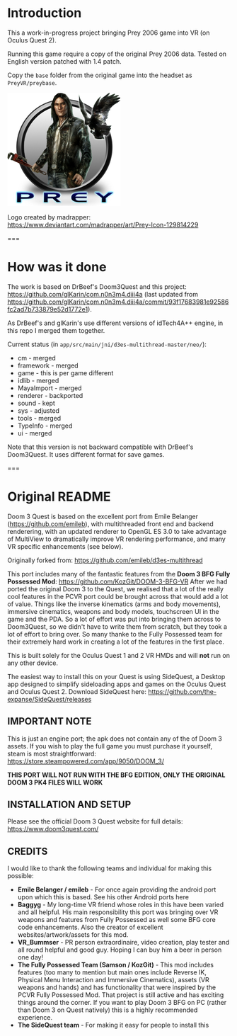 # Introduction

This a work-in-progress project bringing Prey 2006 game into VR (on Oculus Quest 2).

Running this game require a copy of the original Prey 2006 data. Tested on English version patched with 1.4 patch.

Copy the `base` folder from the original game into the headset as `PreyVR/preybase`.

![PreyVR Banner](https://github.com/lvonasek/Doom3Quest/blob/master/app/src/main/res/drawable/ic_launcher.png?raw=true)

Logo created by madrapper: https://www.deviantart.com/madrapper/art/Prey-Icon-129814229


===

# How was it done

The work is based on DrBeef's Doom3Quest and this project: https://github.com/glKarin/com.n0n3m4.diii4a
(last updated from https://github.com/glKarin/com.n0n3m4.diii4a/commit/93f17683981e92586fc2ad7b733879e52d1772e1).

As DrBeef's and glKarin's use different versions of idTech4A++ engine, in this repo I merged them together.

Current status (in `app/src/main/jni/d3es-multithread-master/neo/`):

* cm - merged
* framework - merged
* game - this is per game different
* idlib - merged
* MayaImport - merged
* renderer - backported
* sound - kept
* sys - adjusted
* tools - merged
* TypeInfo - merged
* ui - merged

Note that this version is not backward compatible with DrBeef's Doom3Quest. It uses different format for save games.

===

# Original README

Doom 3 Quest is based on the excellent port from Emile Belanger (https://github.com/emileb), with multithreaded front end and backend renderering, with an updated renderer to OpenGL ES 3.0 to take advantage of MultiView to dramatically improve VR rendering performance, and many VR specific enhancements (see below).

Originally forked from: https://github.com/emileb/d3es-multithread

This port includes many of the fantastic features from the **Doom 3 BFG Fully Possessed Mod**: https://github.com/KozGit/DOOM-3-BFG-VR
After we had ported the original Doom 3 to the Quest, we realised that a lot of the really cool features in the PCVR port could be brought across that would add a lot of value. Things like the inverse kinematics (arms and body movements), immersive cinematics, weapons and body models, touchscreen UI in the game and the PDA.  So a lot of effort was put into bringing them across to Doom3Quest, so we didn't have to write them from scratch, but they took a lot of effort to bring over. So many thanke to the Fully Possessed team for their extremely hard work in creating a lot of the features in the first place.

This is built solely for the Oculus Quest 1 and 2 VR HMDs and will **not** run on any other device.

The easiest way to install this on your Quest is using SideQuest, a Desktop app designed to simplify sideloading apps and games on the Oculus Quest and Oculus Quest 2.
Download SideQuest here:
https://github.com/the-expanse/SideQuest/releases



IMPORTANT NOTE
--------------

This is just an engine port; the apk does not contain any of the of Doom 3 assets. If you wish to play the full game you must purchase it yourself, steam is most straightforward:  https://store.steampowered.com/app/9050/DOOM_3/

**THIS PORT WILL NOT RUN WITH THE BFG EDITION, ONLY THE ORIGINAL DOOM 3 PK4 FILES WILL WORK**


INSTALLATION AND SETUP
----------------------

Please see the official Doom 3 Quest website for full details: https://www.doom3quest.com/


CREDITS
-------

I would like to thank the following teams and individual for making this possible:

* **Emile Belanger / emileb** - For once again providing the android port upon which this is based. See his other Android ports here
* **Baggyg** - My long-time VR friend whose roles in this have been varied and all helpful. His main responsibility this port was bringing over VR weapons and features from Fully Possessed as well some BFG core code enhancements. Also the creator of excellent websites/artwork/assets for this mod.
* **VR_Bummser** - PR person extraordinaire, video creation, play tester and all round helpful and good guy. Hoping I can buy him a beer in person one day!
* **The Fully Possessed Team (Samson / KozGit)** - This mod includes features (too many to mention but main ones include Reverse IK, Physical Menu Interaction and Immersive Cinematics), assets (VR weapons and hands) and has functionality that were inspired by the PCVR Fully Possessed Mod. That project is still active and has exciting things around the corner. If you want to play Doom 3 BFG on PC (rather than Doom 3 on Quest natively) this is a highly recommended experience.
* **The SideQuest team** - For making it easy for people to install this
